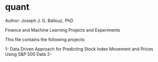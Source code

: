 # quant
Author: Joseph J. G. Ballouz, PhD

Finance and Machine Learning Projects and Experiments

This file contains the following projects:

1- Data Driven Approach for Predicting Stock Index Movement and Prices Using S&P 500 Data
2-
